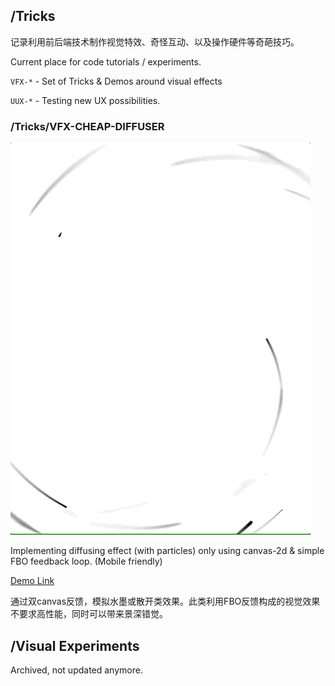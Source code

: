 ## /Tricks

记录利用前后端技术制作视觉特效、奇怪互动、以及操作硬件等奇葩技巧。

Current place for code tutorials / experiments.

`VFX-*` - Set of Tricks & Demos around visual effects

`UUX-*` - Testing new UX possibilities.


### /Tricks/VFX-CHEAP-DIFFUSER

![Diffuser](/tricks/vfx-cheap-diffuser/vfx.gif)

Implementing diffusing effect (with particles) only using canvas-2d & simple FBO feedback loop. (Mobile friendly)

[Demo Link](http://luan007.github.com/tricks/vfx-canvas-fbo)

通过双canvas反馈，模拟水墨或散开类效果。此类利用FBO反馈构成的视觉效果不要求高性能，同时可以带来景深错觉。



## /Visual Experiments

Archived, not updated anymore.
